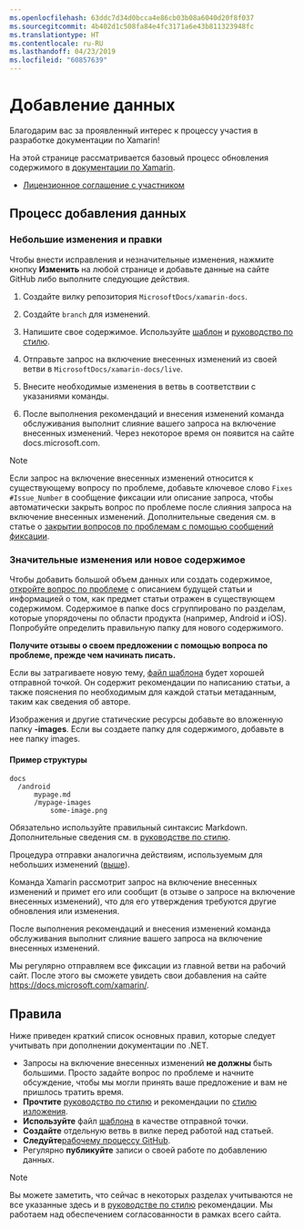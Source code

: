 ```yaml
---
ms.openlocfilehash: 63ddc7d34d0bcca4e86cb03b08a6040d20f8f037
ms.sourcegitcommit: 4b402d1c508fa84e4fc3171a6e43b811323948fc
ms.translationtype: HT
ms.contentlocale: ru-RU
ms.lasthandoff: 04/23/2019
ms.locfileid: "60857639"
---
```

# <a name="contributing"></a>Добавление данных

Благодарим вас за проявленный интерес к процессу участия в разработке документации по Xamarin!

На этой странице рассматривается базовый процесс обновления содержимого в [документации по Xamarin](https://docs.microsoft.com/xamarin).

* [Лицензионное соглашение с участником](LICENSE)

## <a name="process-for-contributing"></a>Процесс добавления данных

### <a name="small-changes--edits"></a>Небольшие изменения и правки

Чтобы внести исправления и незначительные изменения, нажмите кнопку **Изменить** на любой странице и добавьте данные на сайте GitHub либо выполните следующие действия.

1. Создайте вилку репозитория `MicrosoftDocs/xamarin-docs`.

2. Создайте `branch` для изменений.

3. Напишите свое содержимое. Используйте [шаблон](../contributing-guidelines/template.md) и [руководство по стилю](../contributing-guidelines/voice-tone.md).

4. Отправьте запрос на включение внесенных изменений из своей ветви в `MicrosoftDocs/xamarin-docs/live`.

5. Внесите необходимые изменения в ветвь в соответствии с указаниями команды.

6. После выполнения рекомендаций и внесения изменений команда обслуживания выполнит слияние вашего запроса на включение внесенных изменений. Через некоторое время он появится на сайте docs.microsoft.com.


> [!NOTE]
> Если запрос на включение внесенных изменений относится к существующему вопросу по проблеме, добавьте ключевое слово `Fixes #Issue_Number` в сообщение фиксации или описание запроса, чтобы автоматически закрыть вопрос по проблеме после слияния запроса на включение внесенных изменений. Дополнительные сведения см. в статье о [закрытии вопросов по проблемам с помощью сообщений фиксации](https://help.github.com/articles/closing-issues-via-commit-messages/).


### <a name="big-changes-or-new-content"></a>Значительные изменения или новое содержимое

Чтобы добавить большой объем данных или создать содержимое, [откройте вопрос по проблеме](https://github.com/MicrosoftDocs/xamarin-docs/issues) с описанием будущей статьи и информацией о том, как предмет статьи отражен в существующем содержимом. Содержимое в папке docs сгруппировано по разделам, которые упорядочены по области продукта (например, Android и iOS). Попробуйте определить правильную папку для нового содержимого. 

**Получите отзывы о своем предложении с помощью вопроса по проблеме, прежде чем начинать писать.**

Если вы затрагиваете новую тему, [файл шаблона](../contributing-guidelines/template.md) будет хорошей отправной точкой. Он содержит рекомендации по написанию статьи, а также пояснения по необходимым для каждой статьи метаданным, таким как сведения об авторе.

Изображения и другие статические ресурсы добавьте во вложенную папку **<mypage>-images**. Если вы создаете папку для содержимого, добавьте в нее папку images.

#### <a name="example-structure"></a>Пример структуры

    docs
      /android
          mypage.md
          /mypage-images
              some-image.png

Обязательно используйте правильный синтаксис Markdown. Дополнительные сведения см. в [руководстве по стилю](../contributing-guidelines/template.md).

Процедура отправки аналогична действиям, используемым для небольших изменений ([выше](#process-for-contributing)).

Команда Xamarin рассмотрит запрос на включение внесенных изменений и примет его или сообщит (в отзыве о запросе на включение внесенных изменений), что для его утверждения требуются другие обновления или изменения.

После выполнения рекомендаций и внесения изменений команда обслуживания выполнит слияние вашего запроса на включение внесенных изменений.

Мы регулярно отправляем все фиксации из главной ветви на рабочий сайт. После этого вы сможете увидеть свои добавления на сайте https://docs.microsoft.com/xamarin/.

## <a name="dos-and-donts"></a>Правила

Ниже приведен краткий список основных правил, которые следует учитывать при дополнении документации по .NET.

- Запросы на включение внесенных изменений **не должны** быть большими. Просто задайте вопрос по проблеме и начните обсуждение, чтобы мы могли принять ваше предложение и вам не пришлось тратить время.
- **Прочтите** [руководство по стилю](../contributing-guidelines/template.md) и рекомендации по [стилю изложения](../contributing-guidelines/voice-tone.md).
- **Используйте** файл [шаблона](../contributing-guidelines/template.md) в качестве отправной точки.
- **Создайте** отдельную ветвь в вилке перед работой над статьей.
- **Следуйте**[рабочему процессу GitHub](https://guides.github.com/introduction/flow/).
- Регулярно **публикуйте** записи о своей работе по добавлению данных.

> [!NOTE]
> Вы можете заметить, что сейчас в некоторых разделах учитываются не все указанные здесь и в [руководстве по стилю](./contributing-guidelines/template.md) рекомендации. Мы работаем над обеспечением согласованности в рамках всего сайта. 


